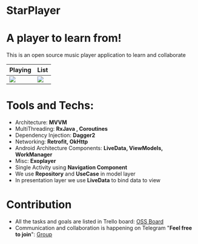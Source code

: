 # StarPlayer
# A player to learn from!

This is an open source music player application to learn and collaborate

Playing | List
--- | ---
![](https://raw.githubusercontent.com/worldsnas/StarPlayer/a23684a4617780b015c37236b9d7688948982473/pictures/photo_2020-03-04_15-56-01.jpg) | ![](https://raw.githubusercontent.com/worldsnas/StarPlayer/a23684a4617780b015c37236b9d7688948982473/pictures/photo_2020-03-04_15-56-03.jpg)

# Tools and Techs:
* Architecture: **MVVM**
* MultiThreading: **RxJava , Coroutines**
* Dependency Injection: **Dagger2**
* Networking: **Retrofit, OkHttp**
* Android Architecture Components: **LiveData, ViewModels, WorkManager**
* Misc: **Exoplayer**
* Single Activity using **Navigation Component**
* We use **Repository** and **UseCase** in model layer
* In presentation layer we use **LiveData** to bind data to view

# Contribution
* All the tasks and goals are listed in Trello board: [OSS Board](https://trello.com/b/krHCaMwS/oss)
* Communication and collaboration is happening on Telegram "**Feel free to join**": [Group](https://t.me/joinchat/BmFJU0xR6KRIUsbdlWTseQ)
